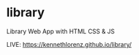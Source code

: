 # library
Library Web App with HTML CSS &amp; JS






LIVE: https://kennethlorenz.github.io/library/
